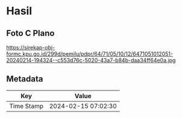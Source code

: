 # Hasil

## Foto C Plano

https://sirekap-obj-formc.kpu.go.id/299d/pemilu/pdpr/64/71/05/10/12/6471051012051-20240214-194324--c553d76c-5020-43a7-b84b-daa34ff64e0a.jpg


## Metadata

| Key        | Value               |
| ---------- | ------------------- |
| Time Stamp | 2024-02-15 07:02:30 |



